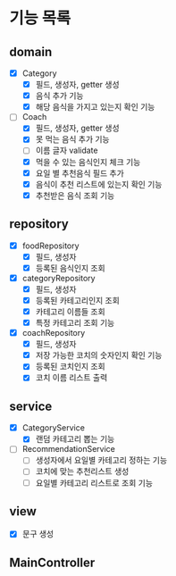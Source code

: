 # 기능 목록
## domain
- [x] Category
    - [x] 필드, 생성자, getter 생성
    - [x] 음식 추가 기능
    - [x] 해당 음식을 가지고 있는지 확인 기능
- [ ] Coach
    - [x] 필드, 생성자, getter 생성
    - [x] 못 먹는 음식 추가 기능
    - [ ] 이름 글자 validate
    - [x] 먹을 수 있는 음식인지 체크 기능
    - [x] 요일 별 추천음식 필드 추가
    - [x] 음식이 추천 리스트에 있는지 확인 기능
    - [x] 추천받은 음식 조회 기능

## repository
- [x] foodRepository
    - [x] 필드, 생성자 
    - [x] 등록된 음식인지 조회
- [x] categoryRepository
    - [x] 필드, 생성자
    - [x] 등록된 카테고리인지 조회
    - [x] 카테고리 이름들 조회
    - [x] 특정 카테고리 조회 기능
- [x] coachRepository
    - [x] 필드, 생성자
    - [x] 저장 가능한 코치의 숫자인지 확인 기능
    - [x] 등록된 코치인지 조회
    - [x] 코치 이름 리스트 출력

## service
- [x] CategoryService
    - [x] 랜덤 카테고리 뽑는 기능
- [ ] RecommendationService
    - [ ] 생성자에서 요일별 카테고리 정하는 기능
    - [ ] 코치에 맞는 추천리스트 생성
    - [ ] 요일별 카테고리 리스트로 조회 기능

## view
- [x] 문구 생성


## MainController




